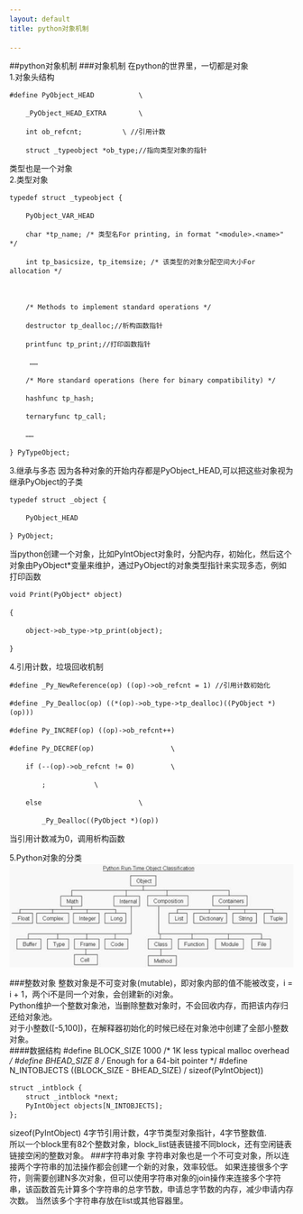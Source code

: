 ```yaml
---
layout: default
title: python对象机制

---
```

##python对象机制
###对象机制
在python的世界里，一切都是对象  
1.对象头结构  

	#define PyObject_HEAD           \
	
	    _PyObject_HEAD_EXTRA        \
	
	    int ob_refcnt;          \ //引用计数
	
	    struct _typeobject *ob_type;//指向类型对象的指针

类型也是一个对象  
2.类型对象   

	typedef struct _typeobject {
	
	    PyObject_VAR_HEAD 
	
	    char *tp_name; /* 类型名For printing, in format "<module>.<name>" */
	
	    int tp_basicsize, tp_itemsize; /* 该类型的对象分配空间大小For allocation */
	
	 
	
	    /* Methods to implement standard operations */
	
	    destructor tp_dealloc;//析构函数指针
	
	    printfunc tp_print;//打印函数指针
	
	     ……
	
	    /* More standard operations (here for binary compatibility) */
	
	    hashfunc tp_hash;
	
	    ternaryfunc tp_call;
	
	    ……
	
	} PyTypeObject;

3.继承与多态
因为各种对象的开始内存都是PyObject_HEAD,可以把这些对象视为继承PyObject的子类  

	typedef struct _object { 
	
	    PyObject_HEAD 
	
	} PyObject;  

当python创建一个对象，比如PyIntObject对象时，分配内存，初始化，然后这个对象由PyObject*变量来维护，通过PyObject的对象类型指针来实现多态，例如打印函数  
  

	void Print(PyObject* object) 
	
	{ 
	
	    object->ob_type->tp_print(object); 
	
	} 

4.引用计数，垃圾回收机制 

	#define _Py_NewReference(op) ((op)->ob_refcnt = 1) //引用计数初始化
	
	#define _Py_Dealloc(op) ((*(op)->ob_type->tp_dealloc)((PyObject *)(op))) 
	
	#define Py_INCREF(op) ((op)->ob_refcnt++) 
	
	#define Py_DECREF(op)                   \ 
	
	    if (--(op)->ob_refcnt != 0)         \ 
	
	        ;            \ 
	
	    else                        \ 
	
	        _Py_Dealloc((PyObject *)(op)) 


当引用计数减为0，调用析构函数  

5.Python对象的分类  
![](https://github.com/garydai/garydai.github.com/raw/master/_posts/pic/python_object.PNG)

###整数对象
整数对象是不可变对象(mutable)，即对象内部的值不能被改变，i = i + 1，两个i不是同一个对象，会创建新的i对象。  
Python维护一个整数对象池，当删除整数对象时，不会回收内存，而把该内存归还给对象池。  
对于小整数([-5,100])，在解释器初始化的时候已经在对象池中创建了全部小整数对象。  
####数据结构
	#define BLOCK_SIZE  1000    /* 1K less typical malloc overhead */
	#define BHEAD_SIZE  8   /* Enough for a 64-bit pointer */
	#define N_INTOBJECTS    ((BLOCK_SIZE - BHEAD_SIZE) / sizeof(PyIntObject))

	struct _intblock {
	    struct _intblock *next;
	    PyIntObject objects[N_INTOBJECTS];
	};

sizeof(PyIntObject) 4字节引用计数，4字节类型对象指针，4字节整数值.  
所以一个block里有82个整数对象，block_list链表链接不同block，还有空闲链表链接空闲的整数对象。
###字符串对象
字符串对象也是一个不可变对象，所以连接两个字符串的加法操作都会创建一个新的对象，效率较低。  如果连接很多个字符，则需要创建N多次对象，但可以使用字符串对象的join操作来连接多个字符串，该函数首先计算多个字符串的总字节数，申请总字节数的内存，减少申请内存次数。  当然该多个字符串存放在list或其他容器里。  






